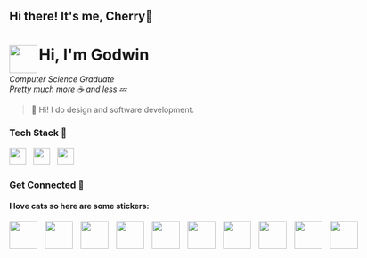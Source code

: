 ## Hi there! It's me, Cherry👋

# <img src="assets/gifs/cool_cat.gif" align="left" width="50px"> Hi, I'm Godwin

<em>Computer Science Graduate</em>
<br/>
<em>Pretty much more ☕ and less 💤 </em>


> 👋 Hi! I do design and software development.

### Tech Stack 💪 

<img align="left" width="30px" style="padding-right: 10px;" src="https://cdn.jsdelivr.net/gh/devicons/devicon@latest/icons/laravel/laravel-original.svg"/>
<img align="left" width="30px" style="padding-right: 10px;" src="https://cdn.jsdelivr.net/gh/devicons/devicon@latest/icons/php/php-original.svg"/>
<img align="left" width="30px" style="padding-right: 10px;" src="https://cdn.jsdelivr.net/gh/devicons/devicon/icons/figma/figma-original.svg"/>

<br />
<br />

### Get Connected 🏃


#### I love cats so here are some stickers:
<div style="display:flex; gap:1em;">
  <img src="assets/gifs/cat_vibing_5.gif" width="50px"> 
  <img src="assets/gifs/cat_vibing_5.gif" width="50px"> 
  <img src="assets/gifs/cat_vibing_5.gif" width="50px"> 
  <img src="assets/gifs/cat_vibing_5.gif" width="50px"> 
  <img src="assets/gifs/cat_vibing_5.gif" width="50px"> 
  <img src="assets/gifs/cat_vibing_5.gif" width="50px"> 
  <img src="assets/gifs/cat_vibing_5.gif" width="50px"> 
  <img src="assets/gifs/cat_vibing_5.gif" width="50px"> 
  <img src="assets/gifs/cat_vibing_5.gif" width="50px"> 
  <img src="assets/gifs/cat_vibing_5.gif" width="50px"> 
</div>


<!--
**CH3RRYANNE/CH3RRYANNE** is a ✨ _special_ ✨ repository because its `README.md` (this file) appears on your GitHub profile.

Here are some ideas to get you started:

- 🔭 I’m currently working on ...
- 🌱 I’m currently learning ...
- 👯 I’m looking to collaborate on ...
- 🤔 I’m looking for help with ...
- 💬 Ask me about ...
- 📫 How to reach me: ...
- 😄 Pronouns: ...
- ⚡ Fun fact: ...
-->
